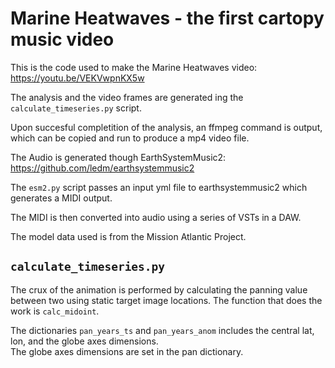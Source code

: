 

Marine Heatwaves - the first cartopy music video
=================================================

This is the code used to make the 
Marine Heatwaves video:  https://youtu.be/VEKVwpnKX5w

The analysis and the video frames are generated ing the 
`calculate_timeseries.py` script.

Upon succesful completition of the analysis, an
ffmpeg  command is output, which can be copied and 
run to produce a mp4 video file. 


The Audio is generated though EarthSystemMusic2:
https://github.com/ledm/earthsystemmusic2

The `esm2.py` script passes an input yml file to 
earthsystemmusic2 which generates a MIDI output.

The MIDI is then converted into audio using a series of
VSTs in a DAW. 


The model data used is from the Mission Atlantic Project.


`calculate_timeseries.py`
-------------------------

The crux of the animation is performed by calculating the panning value between two using static target image locations.
The function that does the work is `calc_midoint`.

The dictionaries `pan_years_ts` and `pan_years_anom` includes the central lat, lon, and the globe axes dimensions.  
The globe axes dimensions are set in the pan dictionary.
